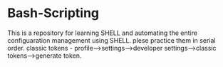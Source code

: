 # Bash-Scripting
This is a repository for learning SHELL and automating the entire configuaration management using SHELL.
plese practice them in serial order.
classic tokens - profile-->settings-->developer settings-->classic tokens-->generate token.
